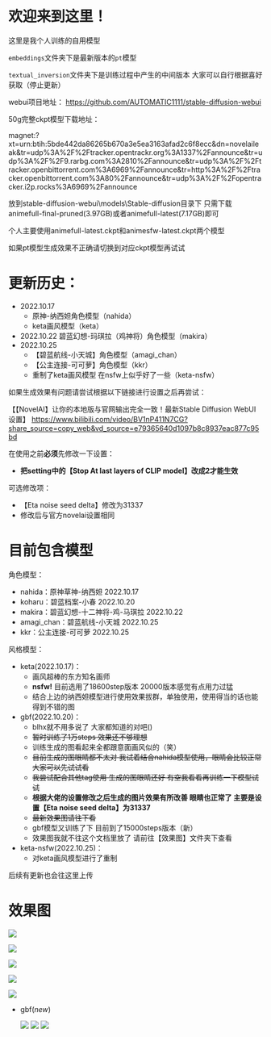# 欢迎来到这里！

这里是我个人训练的自用模型

`embeddings`文件夹下是最新版本的`pt`模型

`textual_inversion`文件夹下是训练过程中产生的中间版本 大家可以自行根据喜好获取（停止更新）

webui项目地址：
https://github.com/AUTOMATIC1111/stable-diffusion-webui

50g完整ckpt模型下载地址：

magnet:?xt=urn:btih:5bde442da86265b670a3e5ea3163afad2c6f8ecc&dn=novelaileak&tr=udp%3A%2F%2Ftracker.opentrackr.org%3A1337%2Fannounce&tr=udp%3A%2F%2F9.rarbg.com%3A2810%2Fannounce&tr=udp%3A%2F%2Ftracker.openbittorrent.com%3A6969%2Fannounce&tr=http%3A%2F%2Ftracker.openbittorrent.com%3A80%2Fannounce&tr=udp%3A%2F%2Fopentracker.i2p.rocks%3A6969%2Fannounce

放到stable-diffusion-webui\models\Stable-diffusion目录下 只需下载animefull-final-pruned(3.97GB)或者animefull-latest(7.17GB)即可

个人主要使用animefull-latest.ckpt和animesfw-latest.ckpt两个模型

如果pt模型生成效果不正确请切换到对应ckpt模型再试试

# 更新历史：
- 2022.10.17
  - 原神-纳西妲角色模型（nahida）
  - keta画风模型（keta）
- 2022.10.22 碧蓝幻想-玛琪拉（鸡神将）角色模型（makira）
- 2022.10.25 
  - 【碧蓝航线-小天城】角色模型（amagi_chan）
  - 【公主连接-可可萝】角色模型（kkr）
  - 重制了keta画风模型 在nsfw上似乎好了一些（keta-nsfw）

如果生成效果有问题请尝试根据以下链接进行设置之后再尝试：

【【NovelAI】让你的本地版与官网输出完全一致！最新Stable Diffusion WebUI设置】 https://www.bilibili.com/video/BV1nP411N7CG?share_source=copy_web&vd_source=e79365640d1097b8c8937eac877c95bd

在使用之前**必须**先修改一下设置：
- **把setting中的【Stop At last layers of CLIP model】改成2才能生效**

可选修改项：
- 【Eta noise seed delta】修改为31337
- 修改后与官方novelai设置相同


# 目前包含模型

角色模型：

- nahida：原神草神-纳西妲 2022.10.17
- koharu：碧蓝档案-小春 2022.10.20
- makira：碧蓝幻想-十二神将-鸡-马琪拉 2022.10.22
- amagi_chan：碧蓝航线-小天城 2022.10.25
- kkr：公主连接-可可萝 2022.10.25

风格模型：

- keta(2022.10.17)：
  - 画风超棒的东方知名画师
  - **nsfw!** 目前选用了18600step版本 20000版本感觉有点用力过猛
  - 结合上边的纳西妲模型进行使用效果拔群，单独使用，使用得当的话也能得到不错的图
- gbf(2022.10.20)：
  - blhx就不用多说了 大家都知道的对吧()
  - ~~暂时训练了1万steps 效果还不够理想~~
  - 训练生成的图看起来全都跟意面画风似的（笑）
  - ~~目前生成的图眼睛都不太对 我试着结合nahida模型使用，眼睛会比较正常 大家可以先试试看~~
  - ~~我尝试配合其他tag使用 生成的图眼睛还好 有空我看看再训练一下模型试试~~
  - **根据大佬的设置修改之后生成的图片效果有所改善 眼睛也正常了 主要是设置【Eta noise seed delta】为31337**
  - ~~最新效果图请往下看~~
  - gbf模型又训练了下 目前到了15000steps版本（新）
  - 效果图我就不往这个文档里放了 请前往【效果图】文件夹下查看
- keta-nsfw(2022.10.25)：
  - 对keta画风模型进行了重制

后续有更新也会往这里上传

# 效果图
![](https://github.com/710765989/my_textual_inversions/blob/main/%E6%95%88%E6%9E%9C%E5%9B%BE/%E7%94%9F%E6%88%90%E5%B1%95%E7%A4%BA.png)

![](https://github.com/710765989/my_textual_inversions/blob/main/%E6%95%88%E6%9E%9C%E5%9B%BE/%E6%88%90%E5%93%81%E5%9B%BE/02681-2425705406-%2C%20white%20hair%20%2C(nahida)%2C%20(keta-5300).png)

![](https://github.com/710765989/my_textual_inversions/blob/main/%E6%95%88%E6%9E%9C%E5%9B%BE/%E6%88%90%E5%93%81%E5%9B%BE/02730-3867066413-%2C%20white%20hair%20%2Cnahida%2C%20(keta).png)

![](https://github.com/710765989/my_textual_inversions/blob/main/%E6%95%88%E6%9E%9C%E5%9B%BE/%E6%88%90%E5%93%81%E5%9B%BE/02928-2393729360-white%20hair%2C%20nahida%2C%20%20keta.png)

![](https://github.com/710765989/my_textual_inversions/blob/main/%E6%95%88%E6%9E%9C%E5%9B%BE/%E6%88%90%E5%93%81%E5%9B%BE/02955-3962985033-white%20hair%2C%20nahida%2C%20keta%2C%20side%20ponytail%2C%20elf.png)

- gbf(*new*)

  ![](https://github.com/710765989/my_textual_inversions/blob/main/%E6%95%88%E6%9E%9C%E5%9B%BE/%E6%88%90%E5%93%81%E5%9B%BE/gbf/%E4%BF%AE%E6%94%B9%E8%AE%BE%E7%BD%AE%E4%B9%8B%E5%90%8E%E7%9A%84%E6%95%88%E6%9E%9C%E5%9B%BE/03556-1573251876-gbf.png)
  ![](https://github.com/710765989/my_textual_inversions/blob/main/%E6%95%88%E6%9E%9C%E5%9B%BE/%E6%88%90%E5%93%81%E5%9B%BE/gbf/%E4%BF%AE%E6%94%B9%E8%AE%BE%E7%BD%AE%E4%B9%8B%E5%90%8E%E7%9A%84%E6%95%88%E6%9E%9C%E5%9B%BE/03557-350437287-gbf.png)
  ![](https://github.com/710765989/my_textual_inversions/blob/main/%E6%95%88%E6%9E%9C%E5%9B%BE/%E6%88%90%E5%93%81%E5%9B%BE/gbf/%E4%BF%AE%E6%94%B9%E8%AE%BE%E7%BD%AE%E4%B9%8B%E5%90%8E%E7%9A%84%E6%95%88%E6%9E%9C%E5%9B%BE/03558-342862894-gbf.png)
